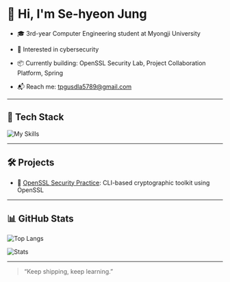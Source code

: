 # 👋 Hi, I'm Se-hyeon Jung

- 🎓 3rd-year Computer Engineering student at Myongji University  

- 🔐 Interested in cybersecurity  

- 📦 Currently building: OpenSSL Security Lab, Project Collaboration Platform, Spring

- 📬 Reach me: [tpgusdla5789@gmail.com](mailto:tpgusdla5789@gmail.com)

---

## 🔧 Tech Stack

![My Skills](https://skillicons.dev/icons?i=java,python,c,django,react,docker,kubernetes,git,linux,aws,spring)

---

## 🛠️ Projects

- 🔐 [OpenSSL Security Practice](https://github.com/gitIt-sehyeon/OpenSSL): CLI-based cryptographic toolkit using OpenSSL

---

## 📊 GitHub Stats

![Top Langs](https://github-readme-stats.vercel.app/api/top-langs/?username=gitIt-sehyeon&layout=compact&theme=radical)

![Stats](https://github-readme-stats.vercel.app/api?username=gitIt-sehyeon&show_icons=true&theme=radical)

---

> “Keep shipping, keep learning.”

